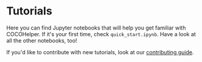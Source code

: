 # Tutorials

Here you can find Jupyter notebooks that will help you get familiar with COCOHelper. 
If it's your first time, check `quick_start.ipynb`. Have a look at all the other notebooks, too!

If you'd like to contribute with new tutorials, look at our [contributing guide](../doc/src/contributing.md).

